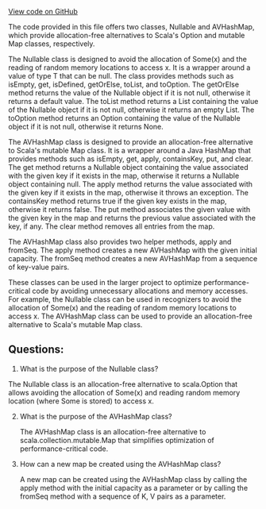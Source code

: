 [View code on GitHub](sigmastate-interpreterhttps://github.com/ScorexFoundation/sigmastate-interpreter/common/shared/src/main/scala/scalan/AnyVals.scala)

The code provided in this file offers two classes, Nullable and AVHashMap, which provide allocation-free alternatives to Scala's Option and mutable Map classes, respectively. 

The Nullable class is designed to avoid the allocation of Some(x) and the reading of random memory locations to access x. It is a wrapper around a value of type T that can be null. The class provides methods such as isEmpty, get, isDefined, getOrElse, toList, and toOption. The getOrElse method returns the value of the Nullable object if it is not null, otherwise it returns a default value. The toList method returns a List containing the value of the Nullable object if it is not null, otherwise it returns an empty List. The toOption method returns an Option containing the value of the Nullable object if it is not null, otherwise it returns None.

The AVHashMap class is designed to provide an allocation-free alternative to Scala's mutable Map class. It is a wrapper around a Java HashMap that provides methods such as isEmpty, get, apply, containsKey, put, and clear. The get method returns a Nullable object containing the value associated with the given key if it exists in the map, otherwise it returns a Nullable object containing null. The apply method returns the value associated with the given key if it exists in the map, otherwise it throws an exception. The containsKey method returns true if the given key exists in the map, otherwise it returns false. The put method associates the given value with the given key in the map and returns the previous value associated with the key, if any. The clear method removes all entries from the map. 

The AVHashMap class also provides two helper methods, apply and fromSeq. The apply method creates a new AVHashMap with the given initial capacity. The fromSeq method creates a new AVHashMap from a sequence of key-value pairs. 

These classes can be used in the larger project to optimize performance-critical code by avoiding unnecessary allocations and memory accesses. For example, the Nullable class can be used in recognizers to avoid the allocation of Some(x) and the reading of random memory locations to access x. The AVHashMap class can be used to provide an allocation-free alternative to Scala's mutable Map class.
## Questions: 
 1. What is the purpose of the Nullable class?
   
   The Nullable class is an allocation-free alternative to scala.Option that allows avoiding the allocation of Some(x) and reading random memory location (where Some is stored) to access x.

2. What is the purpose of the AVHashMap class?
   
   The AVHashMap class is an allocation-free alternative to scala.collection.mutable.Map that simplifies optimization of performance-critical code.

3. How can a new map be created using the AVHashMap class?
   
   A new map can be created using the AVHashMap class by calling the apply method with the initial capacity as a parameter or by calling the fromSeq method with a sequence of K, V pairs as a parameter.